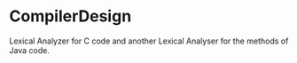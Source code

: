 # CompilerDesign
Lexical Analyzer for C code and another Lexical Analyser for the methods of Java code.